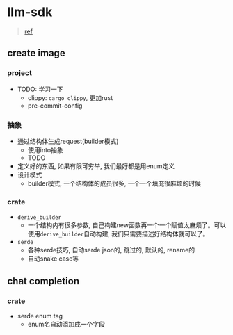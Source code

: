 # llm-sdk

> [ref](https://github.com/tyrchen/llm-sdk)

## create image

### project

- TODO: 学习一下
    * clippy: `cargo clippy`, 更加rust
    * pre-commit-config

### 抽象

- 通过结构体生成request(builder模式)
    * 使用into抽象
    * TODO
- 定义好的东西, 如果有限可穷举, 我们最好都是用enum定义
- 设计模式
    * builder模式, 一个结构体的成员很多, 一个一个填充很麻烦的时候

### crate

- `derive_builder`
    - 一个结构内有很多参数, 自己构建new函数再一个一个赋值太麻烦了。可以使用`derive_builder`自动构建, 我们只需要描述好结构体就可以了。
- `serde`
    * 各种serde技巧, 自动serde json的, 跳过的, 默认的, rename的
    * 自动snake case等


## chat completion

### crate

- serde enum tag
    * enum名自动添加成一个字段


